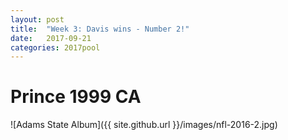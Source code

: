 ```yaml
---
layout: post
title:  "Week 3: Davis wins - Number 2!"
date:   2017-09-21
categories: 2017pool
---
```

# Prince 1999 CA <br/>
![Adams State Album]({{ site.github.url }}/images/nfl-2016-2.jpg)
